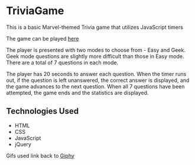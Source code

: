 # TriviaGame

This is a basic Marvel-themed Trivia game that utilizes JavaScript timers

The game can be played [here](https://siraj-mohammed.github.io/TriviaGame/)

The player is presented with two modes to choose from - Easy and Geek.
Geek mode questions are slightly more difficult than those in Easy mode.
There are a total of 7 questions in each mode.

The player has 20 seconds to answer each question. When the timer runs out, if the question is left unanswered, the correct answer is displayed, and the game advances to the next question. When all 7 questions have been attempted, the game ends and the statistics are displayed.


## Technologies Used
* HTML
* CSS
* JavaScript
* jQuery

Gifs used link back to [Giphy](http://giphy.com)
